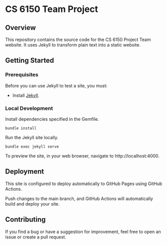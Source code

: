 # CS 6150 Team Project

## Overview

This repository contains the source code for the CS 6150 Project Team website. It uses Jekyll to transform plain text into a static website.

## Getting Started

### Prerequisites

Before you can use Jekyll to test a site, you must:

- Install [Jekyll](https://jekyllrb.com/docs/installation/).


### Local Development

Install dependencies specified in the Gemfile.

```shell
bundle install
```

Run the Jekyll site locally.

```shell
bundle exec jekyll serve
```

To preview the site, in your web browser, navigate to http://localhost:4000.

## Deployment

This site is configured to deploy automatically to GitHub Pages using GitHub Actions.

Push changes to the main branch, and GitHub Actions will automatically build and deploy your site.

## Contributing

If you find a bug or have a suggestion for improvement, feel free to open an issue or create a pull request.